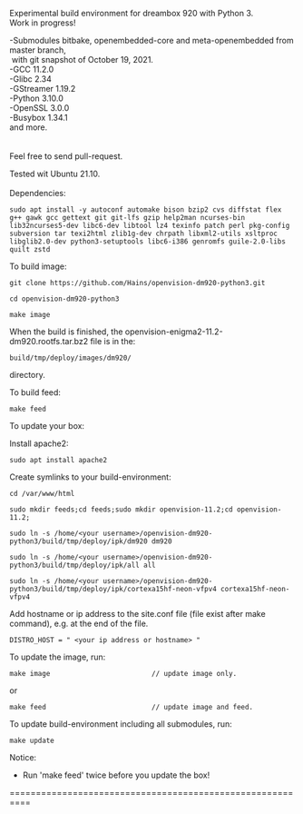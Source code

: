 Experimental build environment for dreambox 920 with Python 3.<br>
Work in progress!<br>

-Submodules bitbake, openembedded-core and meta-openembedded from master branch,<br>
&nbsp;with git snapshot of October 19, 2021.<br>
-GCC 11.2.0 <br>
-Glibc 2.34<br>
-GStreamer 1.19.2<br>
-Python 3.10.0<br>
-OpenSSL 3.0.0<br>
-Busybox 1.34.1<br>
and more.<br>
<br>
<br>
Feel free to send pull-request.

Tested wit Ubuntu 21.10.
<br>
<br>
Dependencies:
```
sudo apt install -y autoconf automake bison bzip2 cvs diffstat flex g++ gawk gcc gettext git git-lfs gzip help2man ncurses-bin lib32ncurses5-dev libc6-dev libtool lz4 texinfo patch perl pkg-config subversion tar texi2html zlib1g-dev chrpath libxml2-utils xsltproc libglib2.0-dev python3-setuptools libc6-i386 genromfs guile-2.0-libs quilt zstd
```
To build image:
```
git clone https://github.com/Hains/openvision-dm920-python3.git

cd openvision-dm920-python3

make image
```
When the build is finished, the openvision-enigma2-11.2-dm920.rootfs.tar.bz2 file is in the:
```
build/tmp/deploy/images/dm920/
```
directory.

To build feed:
```
make feed
```

To update your box:

Install apache2:
```
sudo apt install apache2
```
Create symlinks to your build-environment:
```
cd /var/www/html

sudo mkdir feeds;cd feeds;sudo mkdir openvision-11.2;cd openvision-11.2;

sudo ln -s /home/<your username>/openvision-dm920-python3/build/tmp/deploy/ipk/dm920 dm920 

sudo ln -s /home/<your username>/openvision-dm920-python3/build/tmp/deploy/ipk/all all

sudo ln -s /home/<your username>/openvision-dm920-python3/build/tmp/deploy/ipk/cortexa15hf-neon-vfpv4 cortexa15hf-neon-vfpv4
```
Add hostname or ip address to the site.conf file (file exist after make command), e.g. at the end of the file.
```
DISTRO_HOST = " <your ip address or hostname> "
```
To update the image, run:
```
make image                         // update image only.
```
or  
```
make feed                          // update image and feed.
```

To update build-environment including all submodules, run:
```
make update
```

Notice: 
* Run 'make feed' twice before you update the box!

==========================================================
